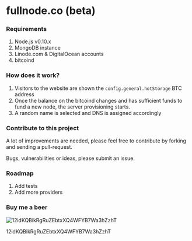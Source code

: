 # fullnode.co (beta)

### Requirements

1. Node.js v0.10.x
2. MongoDB instance
3. Linode.com & DigitalOcean accounts
4. bitcoind

### How does it work?

1. Visitors to the website are shown the `config.general.hotStorage` BTC address
2. Once the balance on the bitcoind changes and has sufficient funds to fund a new node, the server provisioning starts.
3. A random name is selected and DNS is assigned accordingly

### Contribute to this project

A lot of improvements are needed, please feel free to contribute by forking and sending a pull-request.

Bugs, vulnerabilities or ideas, please submit an issue.

### Roadmap

1. Add tests
2. Add more providers

### Buy me a beer

![12idKQBikRgRuZEbtxXQ4WFYB7Wa3hZzhT](http://i.imgur.com/HHQkm9t.png)

12idKQBikRgRuZEbtxXQ4WFYB7Wa3hZzhT

